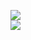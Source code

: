 [![](https://img.shields.io/badge/Made%20With-Github%20Spray-lightgrey.svg?style=for-the-badge&logo=github)](https://github.com/Annihil/github-spray#11339)  
[![](https://i.imgur.com/2DrTn0Z.gif)](https://github.com/Annihil/github-spray)